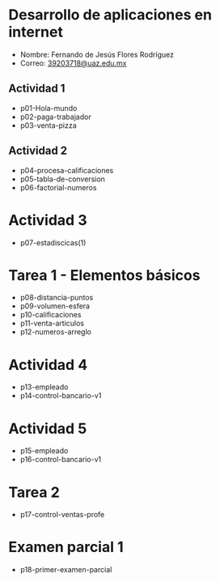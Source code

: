 # Desarrollo de aplicaciones en internet
- Nombre: Fernando de Jesús Flores Rodríguez
- Correo: 39203718@uaz.edu.mx

## Actividad 1
  - p01-Hola-mundo
  - p02-paga-trabajador
  - p03-venta-pizza
## Actividad 2
  - p04-procesa-calificaciones
  - p05-tabla-de-conversion
  - p06-factorial-numeros
# Actividad 3
  - p07-estadiscicas(1)
# Tarea 1 - Elementos básicos
  - p08-distancia-puntos
  - p09-volumen-esfera
  - p10-calificaciones
  - p11-venta-articulos
  - p12-numeros-arreglo
# Actividad 4
  - p13-empleado
  - p14-control-bancario-v1
# Actividad 5
  - p15-empleado
  - p16-control-bancario-v1
# Tarea 2 
  - p17-control-ventas-profe
# Examen parcial 1 
  - p18-primer-examen-parcial